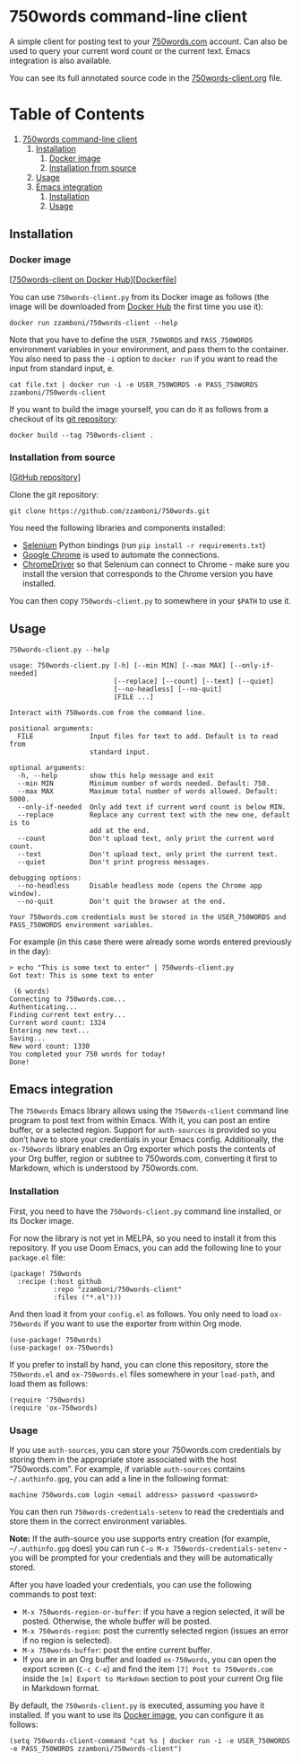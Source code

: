 

# 750words command-line client

A simple client for posting text to your [750words.com](https://750words.com/) account. Can also be used to query your current word count or the current text. Emacs integration is also available.

You can see its full annotated source code in the [750words-client.org](https://github.com/zzamboni/750words-client/blob/main/750words-client.org) file.


# Table of Contents

1.  [750words command-line client](#orgfbfe4c3)
    1.  [Installation](#installation)
        1.  [Docker image](#docker-image)
        2.  [Installation from source](#installation-from-source)
    2.  [Usage](#usage)
    3.  [Emacs integration](#emacs-integration)
        1.  [Installation](#emacs-installation)
        2.  [Usage](#emacs-usage)


<a id="installation"></a>

## Installation


<a id="docker-image"></a>

### Docker image

[[750words-client on Docker Hub](https://hub.docker.com/r/zzamboni/750words-client)][[Dockerfile](https://github.com/zzamboni/750words-client/blob/main/Dockerfile)]

You can use `750words-client.py` from its Docker image as follows (the image will be downloaded from [Docker Hub](https://hub.docker.com/r/zzamboni/750words-client) the first time you use it):

    docker run zzamboni/750words-client --help

Note that you have to define the `USER_750WORDS` and `PASS_750WORDS` environment variables in your environment, and pass them to the container. You also need to pass the `-i` option to `docker run` if you want to read the input from standard input, e.

    cat file.txt | docker run -i -e USER_750WORDS -e PASS_750WORDS zzamboni/750words-client

If you want to build the image yourself, you can do it as follows from a checkout of its [git repository](https://github.com/zzamboni/750words-client):

    docker build --tag 750words-client .


<a id="installation-from-source"></a>

### Installation from source

[[GitHub repository](https://github.com/zzamboni/750words-client)]

Clone the git repository:

    git clone https://github.com/zzamboni/750words.git

You need the following libraries and components installed:

-   [Selenium](https://selenium-python.readthedocs.io/) Python bindings (run `pip install -r requirements.txt`)
-   [Google Chrome](https://www.google.com/chrome/) is used to automate the connections.
-   [ChromeDriver](https://chromedriver.chromium.org/) so that Selenium can connect to Chrome - make sure you install the version that corresponds to the Chrome version you have installed.

You can then copy `750words-client.py` to somewhere in your `$PATH` to use it.


<a id="usage"></a>

## Usage

    750words-client.py --help

    usage: 750words-client.py [-h] [--min MIN] [--max MAX] [--only-if-needed]
                              [--replace] [--count] [--text] [--quiet]
                              [--no-headless] [--no-quit]
                              [FILE ...]
    
    Interact with 750words.com from the command line.
    
    positional arguments:
      FILE              Input files for text to add. Default is to read from
                        standard input.
    
    optional arguments:
      -h, --help        show this help message and exit
      --min MIN         Minimum number of words needed. Default: 750.
      --max MAX         Maximum total number of words allowed. Default: 5000.
      --only-if-needed  Only add text if current word count is below MIN.
      --replace         Replace any current text with the new one, default is to
                        add at the end.
      --count           Don't upload text, only print the current word count.
      --text            Don't upload text, only print the current text.
      --quiet           Don't print progress messages.
    
    debugging options:
      --no-headless     Disable headless mode (opens the Chrome app window).
      --no-quit         Don't quit the browser at the end.
    
    Your 750words.com credentials must be stored in the USER_750WORDS and
    PASS_750WORDS environment variables.

For example (in this case there were already some words entered previously in the day):

    > echo "This is some text to enter" | 750words-client.py
    Got text: This is some text to enter
    
     (6 words)
    Connecting to 750words.com...
    Authenticating...
    Finding current text entry...
    Current word count: 1324
    Entering new text...
    Saving...
    New word count: 1330
    You completed your 750 words for today!
    Done!


<a id="emacs-integration"></a>

## Emacs integration

The `750words` Emacs library allows using the `750words-client` command line program to post text from within Emacs. With it, you can post an entire buffer, or a selected region. Support for `auth-sources` is provided so you don&rsquo;t have to store your credentials in your Emacs config. Additionally, the `ox-750words` library enables an Org exporter which posts the contents of your Org buffer, region or subtree to 750words.com, converting it first to Markdown, which is understood by 750words.com.


<a id="emacs-installation"></a>

### Installation

First, you need to have the `750words-client.py` command line installed, or its Docker image.

For now the library is not yet in MELPA, so you need to install it from this repository. If you use Doom Emacs, you can add the following line to your `package.el` file:

    (package! 750words
      :recipe (:host github
               :repo "zzamboni/750words-client"
               :files ("*.el")))

And then load it from your `config.el` as follows. You only need to load `ox-750words` if you want to use the exporter from within Org mode.

    (use-package! 750words)
    (use-package! ox-750words)

If you prefer to install by hand, you can clone this repository, store the `750words.el` and `ox-750words.el` files somewhere in your `load-path`, and load them as follows:

    (require '750words)
    (require 'ox-750words)


<a id="emacs-usage"></a>

### Usage

If you use `auth-sources`, you can store your 750words.com credentials by storing them in the appropriate store associated with the host &ldquo;750words.com&rdquo;. For example, if variable `auth-sources` contains `~/.authinfo.gpg`, you can add a line in the following format:

    machine 750words.com login <email address> password <password>

You can then run `750words-credentials-setenv` to read the credentials and store them in the correct environment variables.

**Note:** If the auth-source you use supports entry creation (for example, `~/.authinfo.gpg` does) you can run `C-u M-x 750words-credentials-setenv` - you will be prompted for your credentials and they will be automatically stored.

After you have loaded your credentials, you can use the following commands to post text:

-   `M-x 750words-region-or-buffer`: if you have a region selected, it will be posted. Otherwise, the whole buffer will be posted.
-   `M-x 750words-region`: post the currently selected region (issues an error if no region is selected).
-   `M-x 750words-buffer`: post the entire current buffer.
-   If you are in an Org buffer and loaded `ox-750words`, you can open the export screen (`C-c C-e`) and find the item `[7] Post to 750words.com` inside the `[m] Export to Markdown` section to post your current Org file in Markdown format.

By default, the `750words-client.py` is executed, assuming you have it installed. If you want to use its [Docker image](https://hub.docker.com/r/zzamboni/750words-client), you can configure it as follows:

    (setq 750words-client-command "cat %s | docker run -i -e USER_750WORDS -e PASS_750WORDS zzamboni/750words-client")

